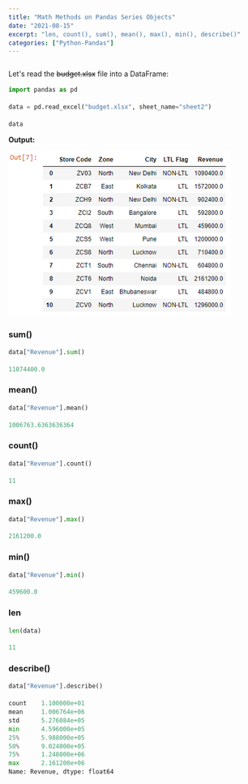 ```yaml
---
title: "Math Methods on Pandas Series Objects"
date: "2021-08-15"
excerpt: "len, count(), sum(), mean(), max(), min(), describe()"
categories: ["Python-Pandas"]
---
```


```toc

```

Let's read the ~~budget.xlsx~~ file into a DataFrame:

```py {numberLines}
import pandas as pd

data = pd.read_excel("budget.xlsx", sheet_name="sheet2")

data
```

**Output:**

![Budget](../images/pandasDel/budget.png)

### sum()

```py {numberLines}
data["Revenue"].sum()

11074400.0
```

### mean()

```py {numberLines}
data["Revenue"].mean()

1006763.6363636364
```

### count()

```py {numberLines}
data["Revenue"].count()

11
```

### max()

```py {numberLines}
data["Revenue"].max()

2161200.0
```

### min()

```py {numberLines}
data["Revenue"].min()

459600.0
```

### len

```py {numberLines}
len(data)

11
```

### describe()

```py {numberLines}
data["Revenue"].describe()

count    1.100000e+01
mean     1.006764e+06
std      5.276084e+05
min      4.596000e+05
25%      5.988000e+05
50%      9.024000e+05
75%      1.248000e+06
max      2.161200e+06
Name: Revenue, dtype: float64
```

```py {numberLines}

```
